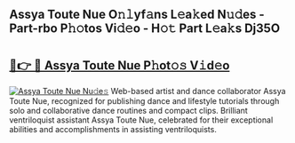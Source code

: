 ## Assya Toute Nue O𝚗𝚕yf𝚊ns L𝚎a𝚔ed N𝚞𝚍es - Part-rbo P𝚑𝚘tos Vi𝚍𝚎o - H𝚘𝚝 Part L𝚎a𝚔s Dj35O

# <h2><a href="http://kf1fug.oniu.top/?m=Assya+Toute+Nue">🔗👉 🔴 Assya Toute Nue P𝚑ot𝚘𝚜 V𝚒d𝚎o</a></h2>

[![Assya Toute Nue Nu𝚍e𝚜](https://i.imgur.com/0qMVB7G.gif)](http://kf1fug.oniu.top/?m=Assya+Toute+Nue)
Web-based artist and dance collaborator Assya Toute Nue, recognized for publishing dance and lifestyle tutorials through solo and collaborative dance routines and compact clips. Brilliant ventriloquist assistant Assya Toute Nue, celebrated for their exceptional abilities and accomplishments in assisting ventriloquists.  

